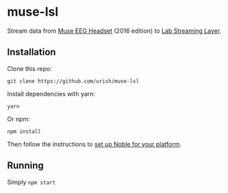 # muse-lsl

Stream data from [Muse EEG Headset](http://www.choosemuse.com/) (2016 edition) to [Lab Streaming Layer](https://github.com/sccn/labstreaminglayer).

## Installation

Clone this repo:

    git clone https://github.com/urish/muse-lsl

Install dependencies with yarn:
    
    yarn

Or npm:

    npm install

Then follow the instructions to [set up Noble for your platform](https://github.com/sandeepmistry/noble#prerequisites).

## Running

Simply `npm start`
